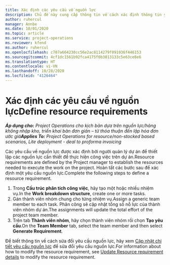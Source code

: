 ```yaml
---
title: Xác định các yêu cầu về nguồn lực
description: Chủ đề này cung cấp thông tin về cách xác định thông tin yêu cầu nguồn lực.
author: ruhercul
manager: Annbe
ms.date: 10/01/2020
ms.topic: article
ms.service: project-operations
ms.reviewer: kfend
ms.author: ruhercul
ms.openlocfilehash: c707a664230cc56e2ac8114279f091936f446153
ms.sourcegitcommit: 4cf1dc1561b92fca4175f0b3813133c5e63ce8e6
ms.translationtype: HT
ms.contentlocale: vi-VN
ms.lasthandoff: 10/28/2020
ms.locfileid: "4126464"
---
```

# <a name="define-resource-requirements"></a><span data-ttu-id="bd818-103">Xác định các yêu cầu về nguồn lực</span><span class="sxs-lookup"><span data-stu-id="bd818-103">Define resource requirements</span></span>

<span data-ttu-id="bd818-104">_**Áp dụng cho:** Project Operations cho kịch bản dựa trên nguồn lực/hàng không nhập kho, triển khai bản đơn giản – từ thỏa thuận đến lập hóa đơn ước giá_</span><span class="sxs-lookup"><span data-stu-id="bd818-104">_**Applies To:** Project Operations for resource/non-stocked based scenarios, Lite deployment - deal to proforma invoicing_</span></span>

<span data-ttu-id="bd818-105">Các yêu cầu về nguồn lực được xác định bởi người quản lý dự án để thiết lập các nguồn lực cần thiết để thực hiện công việc trên dự án.</span><span class="sxs-lookup"><span data-stu-id="bd818-105">Resource requirements are defined by the Project manager to establish the resources needed to execute the work on the project.</span></span> <span data-ttu-id="bd818-106">Hoàn tất các bước sau để xác định một yêu cầu nguồn lực.</span><span class="sxs-lookup"><span data-stu-id="bd818-106">Complete the following steps to define a resource requirement.</span></span>

1.  <span data-ttu-id="bd818-107">Trong **Cấu trúc phân tích công việc**, hãy tạo một hoặc nhiều nhiệm vụ.</span><span class="sxs-lookup"><span data-stu-id="bd818-107">In the **Work breakdown structure**, create one or more tasks.</span></span>
2.  <span data-ttu-id="bd818-108">Gán thành viên nhóm chung cho từng nhiệm vụ.</span><span class="sxs-lookup"><span data-stu-id="bd818-108">Assign a generic team member to each task.</span></span> <span data-ttu-id="bd818-109">Phân công sẽ cập nhật tổng số nỗ lực của thành viên nhóm dự án.</span><span class="sxs-lookup"><span data-stu-id="bd818-109">The assignments will update the total effort of the project team member.</span></span>
3.  <span data-ttu-id="bd818-110">Trên tab **Thành viên nhóm**, hãy chọn thành viên nhóm rồi chọn **Tạo yêu cầu**.</span><span class="sxs-lookup"><span data-stu-id="bd818-110">On the **Team Member** tab, select the team member and then select **Generate Requirement**.</span></span>

<span data-ttu-id="bd818-111">Để biết thông tin về cách sửa đổi yêu cầu nguồn lực, hãy xem [Cập nhật chi tiết yêu cầu nguồn lực](define-resource-requirements.md) để sửa đổi yêu cầu nguồn lực.</span><span class="sxs-lookup"><span data-stu-id="bd818-111">For information about how to modify the resource requirement, see [Update Resource requirement details](define-resource-requirements.md) to modify the resource requirement.</span></span>
